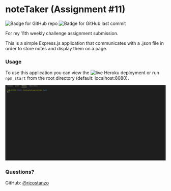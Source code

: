 # noteTaker (Assignment #11)

![Badge for GitHub repo](https://img.shields.io/github/languages/top/rjcostanzo/noteTaker?style=flat&logo=appveyor) ![Badge for GitHub last commit](https://img.shields.io/github/last-commit/rjcostanzo/noteTaker?style=flat&logo=appveyor)

For my 11th weekly challenge assignment submission.

This is a simple Express.js application that communicates with a .json file in order to store notes and display them on a page.

### Usage

To use this application you can view the ![live Heroku deployment](https://young-sands-97679.herokuapp.com) or run `npm start` from the root directory (default: localhost:8080).

![GIF Demo](./demo.gif)

### Questions? 

GitHub: [@rjcostanzo](https://api.github.com/users/rjcostanzo)